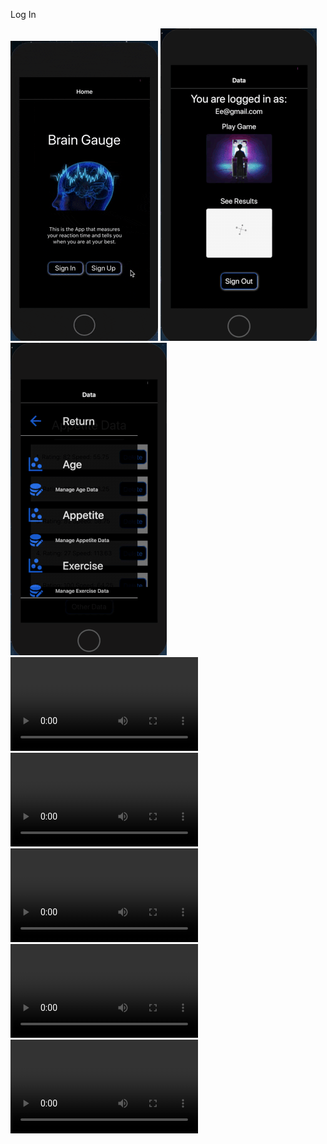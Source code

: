 Log In

![](https://github.com/mattkrebs2000/ReactNativeBrainGaugeFolder/blob/master/frontend/LogIn.gif)
![](https://github.com/mattkrebs2000/ReactNativeBrainGaugeFolder/blob/master/frontend/oneee.gif)
![](https://github.com/mattkrebs2000/ReactNativeBrainGaugeFolder/blob/master/frontend/twoooo.gif)
![](https://github.com/mattkrebs2000/ReactNativeBrainGaugeFolder/blob/master/frontend/Three.mp4)
![](https://github.com/mattkrebs2000/ReactNativeBrainGaugeFolder/blob/master/frontend/Four.mp4)
![](https://github.com/mattkrebs2000/ReactNativeBrainGaugeFolder/blob/master/frontend/Five.mp4)
![](https://github.com/mattkrebs2000/ReactNativeBrainGaugeFolder/blob/master/frontend/Six.mp4)
![](https://github.com/mattkrebs2000/ReactNativeBrainGaugeFolder/blob/master/frontend/Seven.mp4)


